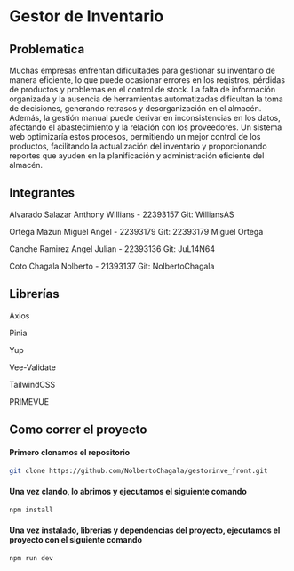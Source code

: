 # Gestor de Inventario

## Problematica

Muchas empresas enfrentan dificultades para gestionar su inventario de manera eficiente, lo que puede ocasionar errores en los registros, pérdidas de productos y problemas en el control de stock. La falta de información organizada y la ausencia de herramientas automatizadas dificultan la toma de decisiones, generando retrasos y desorganización en el almacén. Además, la gestión manual puede derivar en inconsistencias en los datos, afectando el abastecimiento y la relación con los proveedores. Un sistema web optimizaría estos procesos, permitiendo un mejor control de los productos, facilitando la actualización del inventario y proporcionando reportes que ayuden en la planificación y administración eficiente del almacén.

## Integrantes

Alvarado Salazar Anthony Willians - 22393157
Git: WilliansAS

Ortega Mazun Miguel Angel - 22393179
Git: 22393179 Miguel Ortega

Canche Ramirez Angel Julian - 22393136
Git: JuL14N64

Coto Chagala Nolberto - 21393137
Git: NolbertoChagala

## Librerías

Axios

Pinia

Yup

Vee-Validate

TailwindCSS

PRIMEVUE

## Como correr el proyecto

#### Primero clonamos el repositorio

```sh
git clone https://github.com/NolbertoChagala/gestorinve_front.git
```

#### Una vez clando, lo abrimos y ejecutamos el siguiente comando

```sh
npm install
```

#### Una vez instalado, librerias y dependencias del proyecto, ejecutamos el proyecto con el siguiente comando

```sh
npm run dev
```
